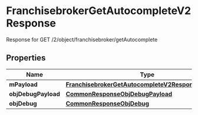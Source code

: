 

# FranchisebrokerGetAutocompleteV2Response

Response for GET /2/object/franchisebroker/getAutocomplete

## Properties

| Name | Type | Description | Notes |
|------------ | ------------- | ------------- | -------------|
|**mPayload** | [**FranchisebrokerGetAutocompleteV2ResponseMPayload**](FranchisebrokerGetAutocompleteV2ResponseMPayload.md) |  |  |
|**objDebugPayload** | [**CommonResponseObjDebugPayload**](CommonResponseObjDebugPayload.md) |  |  [optional] |
|**objDebug** | [**CommonResponseObjDebug**](CommonResponseObjDebug.md) |  |  [optional] |



